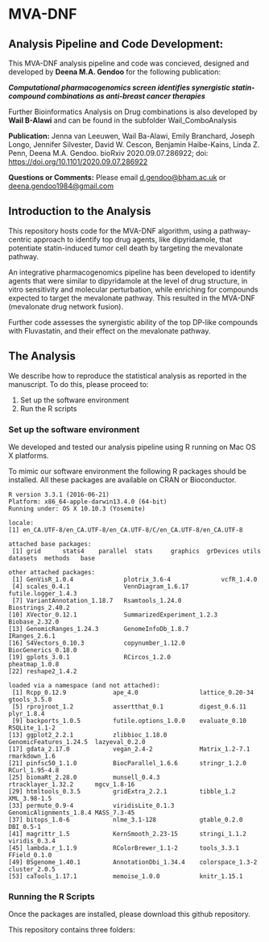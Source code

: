**MVA-DNF**
========

## Analysis Pipeline and Code Development: 

This MVA-DNF analysis pipeline and code was concieved, designed and developed by **Deena M.A. Gendoo** for the following publication: 

**_Computational pharmacogenomics screen identifies synergistic statin-compound combinations as anti-breast cancer therapies_**

Further Bioinformatics Analysis on Drug combinations is also developed by **Wail B-Alawi** and can be found in the subfolder Wail_ComboAnalysis

**Publication:** 
Jenna van Leeuwen, Wail Ba-Alawi, Emily Branchard, Joseph Longo, Jennifer Silvester, David W. Cescon, Benjamin Haibe-Kains, Linda Z. Penn, Deena M.A. Gendoo. bioRxiv 2020.09.07.286922; doi: https://doi.org/10.1101/2020.09.07.286922 

**Questions or Comments:** 
Please email d.gendoo@bham.ac.uk or deena.gendoo1984@gmail.com

## Introduction to the Analysis

This repository hosts code for the MVA-DNF algorithm, using a pathway-centric approach to identify top drug agents, like dipyridamole, that potentiate statin-induced tumor cell death by targeting the mevalonate pathway. 

An integrative pharmacogenomics pipeline has been developed to identify agents that were similar to dipyridamole at the level of drug structure, in vitro sensitivity and molecular perturbation, while enriching for compounds expected to target the mevalonate pathway. This resulted in the MVA-DNF (mevalonate drug network fusion). 

Further code assesses the synergistic ability of the top DP-like compounds with Fluvastatin, and their effect on the mevalonate pathway. 

## The Analysis 

We describe how to reproduce the statistical analysis as reported in the manuscript. To do this, please proceed to:

1. Set up the software environment
2. Run the R scripts

### Set up the software environment

We developed and tested our analysis pipeline using R running on Mac OS X platforms.

To mimic our software environment the following R packages should be installed. All these packages are available on CRAN or Bioconductor.


```
R version 3.3.1 (2016-06-21)
Platform: x86_64-apple-darwin13.4.0 (64-bit)
Running under: OS X 10.10.3 (Yosemite)

locale:
[1] en_CA.UTF-8/en_CA.UTF-8/en_CA.UTF-8/C/en_CA.UTF-8/en_CA.UTF-8

attached base packages:
 [1] grid      stats4    parallel  stats     graphics  grDevices utils     datasets  methods   base     

other attached packages:
 [1] GenVisR_1.0.4              plotrix_3.6-4              vcfR_1.4.0                
 [4] scales_0.4.1               VennDiagram_1.6.17         futile.logger_1.4.3       
 [7] VariantAnnotation_1.18.7   Rsamtools_1.24.0           Biostrings_2.40.2         
[10] XVector_0.12.1             SummarizedExperiment_1.2.3 Biobase_2.32.0            
[13] GenomicRanges_1.24.3       GenomeInfoDb_1.8.7         IRanges_2.6.1             
[16] S4Vectors_0.10.3           copynumber_1.12.0          BiocGenerics_0.18.0       
[19] gplots_3.0.1               RCircos_1.2.0              pheatmap_1.0.8            
[22] reshape2_1.4.2            

loaded via a namespace (and not attached):
 [1] Rcpp_0.12.9             ape_4.0                 lattice_0.20-34         gtools_3.5.0           
 [5] rprojroot_1.2           assertthat_0.1          digest_0.6.11           plyr_1.8.4             
 [9] backports_1.0.5         futile.options_1.0.0    evaluate_0.10           RSQLite_1.1-2          
[13] ggplot2_2.2.1           zlibbioc_1.18.0         GenomicFeatures_1.24.5  lazyeval_0.2.0         
[17] gdata_2.17.0            vegan_2.4-2             Matrix_1.2-7.1          rmarkdown_1.6          
[21] pinfsc50_1.1.0          BiocParallel_1.6.6      stringr_1.2.0           RCurl_1.95-4.8         
[25] biomaRt_2.28.0          munsell_0.4.3           rtracklayer_1.32.2      mgcv_1.8-16            
[29] htmltools_0.3.5         gridExtra_2.2.1         tibble_1.2              XML_3.98-1.5           
[33] permute_0.9-4           viridisLite_0.1.3       GenomicAlignments_1.8.4 MASS_7.3-45            
[37] bitops_1.0-6            nlme_3.1-128            gtable_0.2.0            DBI_0.5-1              
[41] magrittr_1.5            KernSmooth_2.23-15      stringi_1.1.2           viridis_0.3.4          
[45] lambda.r_1.1.9          RColorBrewer_1.1-2      tools_3.3.1             FField_0.1.0           
[49] BSgenome_1.40.1         AnnotationDbi_1.34.4    colorspace_1.3-2        cluster_2.0.5          
[53] caTools_1.17.1          memoise_1.0.0           knitr_1.15.1                         

```

### Running the R Scripts

Once the packages are installed, please download this github repository. 

This repository contains three folders: 
